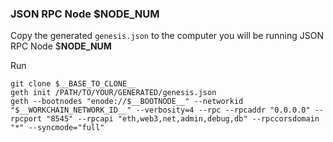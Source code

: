 ### JSON RPC Node $__NODE_NUM__

Copy the generated `genesis.json` to the computer you will be running JSON RPC Node $__NODE_NUM__

Run

`git clone $__BASE_TO_CLONE__`  
`geth init /PATH/TO/YOUR/GENERATED/genesis.json`  
`geth --bootnodes "enode://$__BOOTNODE__" --networkid "$__WORKCHAIN_NETWORK_ID__" --verbosity=4 --rpc --rpcaddr "0.0.0.0" --rpcport "8545" --rpcapi "eth,web3,net,admin,debug,db" --rpccorsdomain "*" --syncmode="full"
`